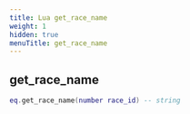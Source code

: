```yaml
---
title: Lua get_race_name
weight: 1
hidden: true
menuTitle: get_race_name
---
```

## get_race_name
```lua
eq.get_race_name(number race_id) -- string
```